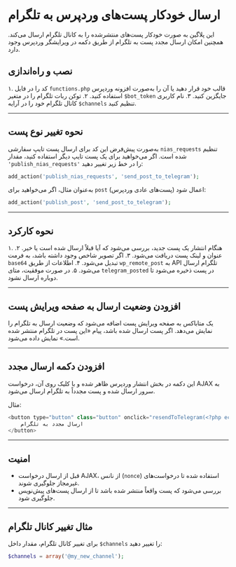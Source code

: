 # ارسال خودکار پست‌های وردپرس به تلگرام

این پلاگین به صورت خودکار پست‌های منتشرشده را به کانال تلگرام ارسال می‌کند. همچنین امکان ارسال مجدد پست به تلگرام از طریق دکمه در ویرایشگر وردپرس وجود دارد.

## نصب و راه‌اندازی

۱. کد را در فایل `functions.php` قالب خود قرار دهید یا آن را به‌صورت افزونه وردپرس استفاده کنید.
۲. توکن ربات تلگرام را در متغیر `$bot_token` جایگزین کنید.
۳. نام کاربری کانال تلگرام خود را در آرایه `$channels` تنظیم کنید.

---

## نحوه تغییر نوع پست

به‌صورت پیش‌فرض این کد برای ارسال پست تایپ سفارشی `nias_requests` تنظیم شده است. اگر می‌خواهید برای یک پست تایپ دیگر استفاده کنید، مقدار `'publish_nias_requests'` را در خط زیر تغییر دهید:

```php
add_action('publish_nias_requests', 'send_post_to_telegram');
```

به‌عنوان مثال، اگر می‌خواهید برای `post` (پست‌های عادی وردپرس) اعمال شود:

```php
add_action('publish_post', 'send_post_to_telegram');
```

---

## نحوه کارکرد

۱. هنگام انتشار یک پست جدید، بررسی می‌شود که آیا قبلاً ارسال شده است یا خیر.
۲. عنوان و لینک پست دریافت می‌شود.
۳. اگر تصویر شاخص وجود داشته باشد، به فرمت `base64` تبدیل می‌شود.
۴. اطلاعات از طریق `wp_remote_post` به API تلگرام ارسال می‌شود.
۵. در صورت موفقیت، متای `telegram_posted` در پست ذخیره می‌شود تا دوباره ارسال نشود.

---

## افزودن وضعیت ارسال به صفحه ویرایش پست

یک متاباکس به صفحه ویرایش پست اضافه می‌شود که وضعیت ارسال به تلگرام را نمایش می‌دهد. اگر پست ارسال شده باشد، پیام «این پست در تلگرام منتشر شده است.» نمایش داده می‌شود.

---

## افزودن دکمه ارسال مجدد

این دکمه در بخش انتشار وردپرس ظاهر شده و با کلیک روی آن، درخواست AJAX به سرور ارسال شده و پست مجدداً به تلگرام ارسال می‌شود.

مثال:

```php
<button type="button" class="button" onclick="resendToTelegram(<?php echo $post->ID; ?>)">
    ارسال مجدد به تلگرام
</button>
```

---

## امنیت

- قبل از ارسال درخواست AJAX، از نانس (`nonce`) استفاده شده تا درخواست‌های غیرمجاز جلوگیری شوند.
- بررسی می‌شود که پست واقعاً منتشر شده باشد تا از ارسال پست‌های پیش‌نویس جلوگیری شود.

---

## مثال تغییر کانال تلگرام

برای تغییر کانال تلگرام، مقدار داخل `$channels` را تغییر دهید:

```php
$channels = array('@my_new_channel');
```

